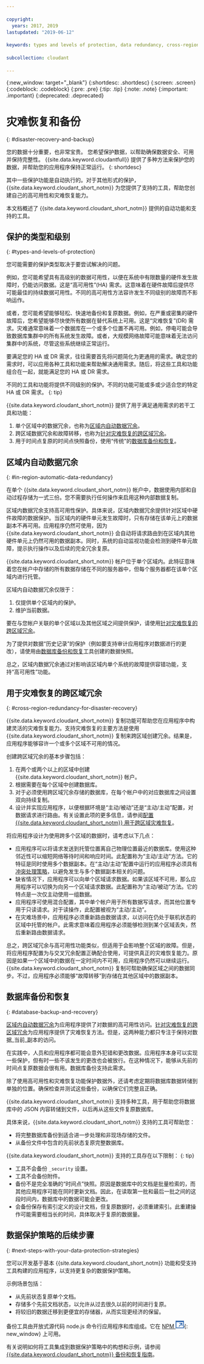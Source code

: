 ```yaml
---

copyright:
  years: 2017, 2019
lastupdated: "2019-06-12"

keywords: types and levels of protection, data redundancy, cross-region redundancy, database backup and recovery

subcollection: cloudant

---
```


{:new_window: target="_blank"}
{:shortdesc: .shortdesc}
{:screen: .screen}
{:codeblock: .codeblock}
{:pre: .pre}
{:tip: .tip}
{:note: .note}
{:important: .important}
{:deprecated: .deprecated}

<!-- Acrolinx: 2017-05-10 -->

# 灾难恢复和备份
{: #disaster-recovery-and-backup}

您的数据十分重要，也非常宝贵。
您希望保护数据，以帮助确保数据安全、可用并保持完整性。
{{site.data.keyword.cloudantfull}} 提供了多种方法来保护您的数据，并帮助您的应用程序保持正常运行。
{: shortdesc}

其中一些保护功能是自动执行的。对于其他形式的保护，{{site.data.keyword.cloudant_short_notm}} 为您提供了支持的工具，帮助您创建自己的高可用性和灾难恢复能力。

本文档概述了 {{site.data.keyword.cloudant_short_notm}} 提供的自动功能和支持的工具。

## 保护的类型和级别
{: #types-and-levels-of-protection}

您可能需要的保护类型取决于要尝试解决的问题。

例如，您可能希望具有高级别的数据可用性，以便在系统中有限数量的硬件发生故障时，仍能访问数据。这是“高可用性”(HA) 需求。这意味着在硬件故障后提供尽可能最佳的持续数据可用性。不同的高可用性方法容许发生不同级别的故障而不影响运作。

或者，您可能希望能够轻松、快速地备份和复原数据。例如，在严重或密集的硬件故障后，您希望能够尽快使所有数据在替代系统上可用。这是“灾难恢复”(DR) 需求。灾难通常意味着一个数据库在一个或多个位置不再可用。例如，停电可能会导致数据库集群中的所有系统发生故障。或者，大规模网络故障可能意味着无法访问集群中的系统，尽管这些系统继续正常运行。

要满足您的 HA 或 DR 需求，往往需要首先将问题简化为更通用的需求。确定您的需求时，可以应用各种工具和功能来帮助解决通用需求。随后，将这些工具和功能组合在一起，就能满足您的 HA 或 DR 需求。

不同的工具和功能将提供不同级别的保护。不同的功能可能或多或少适合您的特定 HA 或 DR 需求。
{: tip}

{{site.data.keyword.cloudant_short_notm}} 提供了用于满足通用需求的若干工具和功能：

1.	单个区域中的数据冗余，也称为[区域内自动数据冗余](#in-region-automatic-data-redundancy)。
2.	跨区域数据冗余和故障转移，也称为[针对灾难恢复的跨区域冗余](#cross-region-redundancy-for-disaster-recovery)。
3.	用于时间点复原的时间点快照备份，使用“传统”的[数据库备份和恢复](#database-backup-and-recovery)。

## 区域内自动数据冗余
{: #in-region-automatic-data-redundancy}

在单个 {{site.data.keyword.cloudant_short_notm}} 帐户中，数据使用内部和自动过程存储为一式三份。您不需要执行任何操作来启用这种内部数据复制。

区域内数据冗余支持高可用性保护。具体来说，区域内数据冗余提供针对区域中硬件故障的数据保护。当区域内的硬件单元发生故障时，只有存储在该单元上的数据副本不再可用。应用程序仍然可使用，因为 {{site.data.keyword.cloudant_short_notm}} 会自动将请求路由到在区域内其他硬件单元上仍然可用的数据副本。同时，系统的自动监视功能会检测到硬件单元故障，提示执行操作以及后续的完全冗余复原。

{{site.data.keyword.cloudant_short_notm}} 帐户位于单个区域内。此特征意味着您在帐户中存储的所有数据存储在不同的服务器中，但每个服务器都在该单个区域内进行托管。

区域内自动数据冗余仅限于：

1.	仅提供单个区域内的保护。
2.	维护当前数据。

要在与您帐户关联的单个区域以及其他区域之间提供保护，请使用[针对灾难恢复的跨区域冗余](#cross-region-redundancy-for-disaster-recovery)。

为了提供对数据“历史记录”的保护（例如要支持审计应用程序对数据进行的更改），请使用由[数据库备份和恢复](#database-backup-and-recovery)工具创建的数据快照。

总之，区域内数据冗余通过对影响该区域内单个系统的故障提供容错功能，支持“高可用性”功能。

## 用于灾难恢复的跨区域冗余
{: #cross-region-redundancy-for-disaster-recovery}

{{site.data.keyword.cloudant_short_notm}} 复制功能可帮助您在应用程序中构建灵活的灾难恢复能力。支持灾难恢复的主要方法是使用 {{site.data.keyword.cloudant_short_notm}} 复制来跨区域创建冗余。结果是，应用程序能够容许一个或多个区域不可用的情况。

创建跨区域冗余的基本步骤包括：

1.  在两个或两个以上的区域中创建 {{site.data.keyword.cloudant_short_notm}} 帐户。
2.  根据需要在每个区域中创建数据库。
3.  对于必须使用跨区域冗余存储的数据库，在每个帐户中的对应数据库之间设置双向持续复制。
4.  设计并实现应用程序，以便根据环境是“主动/被动”还是“主动/主动”配置，对数据请求进行路由。有关设置此项的更多信息，请参阅[配置 {{site.data.keyword.cloudant_short_notm}} 用于跨区域灾难恢复](/docs/services/Cloudant?topic=cloudant-configuring-ibm-cloudant-for-cross-region-disaster-recovery#configuring-ibm-cloudant-for-cross-region-disaster-recovery)。

将应用程序设计为使用跨多个区域的数据时，请考虑以下几点：

* 应用程序可以将请求发送到托管位置离自己物理位置最近的数据库。使用这种邻近性可以缩短网络等待时间和响应时间。此配置称为“主动/主动”方法。它的特征是同时使用多个数据副本。在“主动/主动”配置中运行的应用程序必须具有[冲突处理策略](/docs/services/Cloudant?topic=cloudant-document-versioning-and-mvcc#distributed-databases-and-conflicts)，以避免发生与多个数据副本相关的问题。
* 缺省情况下，应用程序可以向单个区域请求数据。如果该区域不可用，那么应用程序可以切换为向另一个区域请求数据。此配置称为“主动/被动”方法。它的特点是一次仅主动使用一组数据。
* 应用程序可使用混合配置，其中单个帐户用于所有数据写请求，而其他位置专用于只读请求。对于读操作，此配置被视为“主动/主动”。
* 在灾难场景中，应用程序必须重新路由数据请求，以访问在仍处于联机状态的区域中托管的帐户。此需求意味着应用程序必须能够检测到某个区域丢失，然后重新路由数据请求。

总之，跨区域冗余与高可用性功能类似，但适用于会影响整个区域的故障。但是，将应用程序配置为与交叉冗余配置正确配合使用，可提供真正的灾难恢复能力。原因是如果一个区域中的数据在一定时间内不可用，应用程序仍然可以继续运行。{{site.data.keyword.cloudant_short_notm}} 复制可帮助确保区域之间的数据同步。不过，应用程序必须能够“故障转移”到存储在其他区域中的数据副本。

## 数据库备份和恢复
{: #database-backup-and-recovery}

[区域内自动数据冗余](#in-region-automatic-data-redundancy)为应用程序提供了对数据的高可用性访问。[针对灾难恢复的跨区域冗余](#cross-region-redundancy-for-disaster-recovery)为应用程序提供了灾难恢复方法。但是，这两种能力都只专注于保持对数据_当前_副本的访问。

在实践中，人员和应用程序都可能会意外犯错和更改数据。应用程序本身可以实现一些保护，但有时一些不该发生的更改也会被放行。在这种情况下，能够从先前的时间点复原数据会很有用。数据库备份支持此需求。

除了使用高可用性和灾难恢复功能保护数据外，还请考虑定期将数据库数据转储到单独的位置。确保检查并测试这些备份，以确保它们完整且正确。

{{site.data.keyword.cloudant_short_notm}} 支持多种工具，用于帮助您将数据库中的 JSON 内容转储到文件，以后再从这些文件复原数据库。

具体来说，{{site.data.keyword.cloudant_short_notm}} 支持的工具可帮助您：

*	将完整数据库备份到适合进一步处理和非现场存储的文件。
*	从备份文件中包含的先前状态复原完整数据库。

{{site.data.keyword.cloudant_short_notm}} 支持的工具存在以下限制：
{: tip}

*	工具不会备份 `_security` 设置。
*	工具不会备份附件。
*	备份不是完全准确的“时间点”快照。原因是数据库中的文档是批量检索的，而其他应用程序可能在同时更新文档。因此，在读取第一批和最后一批之间的这段时间内，数据库中的数据可能会更改。
*	会备份保存有索引定义的设计文档，但复原数据时，必须重建索引。此重建操作可能需要相当长的时间，具体取决于复原的数据量。

## 数据保护策略的后续步骤
{: #next-steps-with-your-data-protection-strategies}

您可以开发基于基本 {{site.data.keyword.cloudant_short_notm}} 功能和受支持工具构建的应用程序，以支持更复杂的数据保护策略。

示例场景包括：

*	从先前状态复原单个文档。
*	存储多个先前文档状态，以允许从过去很久以前的时间进行复原。
*	将较旧的数据迁移到更便宜的存储器，从而实现更经济的保留。

备份工具由开放式源代码 node.js 命令行应用程序和库组成。它在 [NPM ![外部链接图标](../images/launch-glyph.svg "外部链接图标")](https://www.npmjs.com/package/@cloudant/couchbackup){: new_window} 上可用。

有关说明如何将工具集成到数据保护策略中的构想和示例，请参阅 [{{site.data.keyword.cloudant_short_notm}} 备份和恢复指南](/docs/services/Cloudant?topic=cloudant-ibm-cloudant-backup-and-recovery#ibm-cloudant-backup-and-recovery)。
